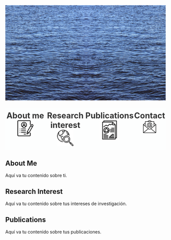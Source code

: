 <div style="text-align:center;">
    <img src="ocean_pic.jpg" alt="Header Image" style="width: 100%; height: 300px; object-fit: cover;">
</div>

<div style="display: flex; justify-content: space-around; background-color: #FDFEFE; padding: 10px 0; margin: 20px 0;">
    <div style="text-align: center; flex-grow: 1;">
        <p style="text-align: center; margin: 0; font-size: 25px; font-weight: bold; color: #333333;">About me</p>
        <a href="#About-me" style="display: inline-block;">
            <img src="about_me_icon.png" alt="About Me" style="width: 40%; height: 40%; display: block; margin: 0 auto;">
        </a>
    </div>
    <div style="text-align: center; flex-grow: 1;">
        <p style="text-align: center; margin: 0; font-size: 25px; font-weight: bold; color: #333333;">Research interest</p>
        <a href="#Research-interest" style="display: inline-block;">
            <img src="research_icon.png" alt="Research Interest" style="width: 40%; height: 40%; display: block; margin: 0 auto;">
        </a>
    </div>
    <div style="text-align: center; flex-grow: 1;">
        <p style="text-align: center; margin: 0; font-size: 25px; font-weight: bold; color: #333333;">Publications</p>
        <a href="#Publications" style="display: inline-block;">
            <img src="papers_icon.png" alt="Publications" style="width: 40%; height: 40%; display: block; margin: 0 auto;">
        </a>
    </div>
    <div style="text-align: center; flex-grow: 1;">
        <p style="text-align: center; margin: 0; font-size: 25px; font-weight: bold; color: #333333;">Contact</p>
        <a href="#Contact" style="display: inline-block;">
            <img src="contact_icon.png" alt="Contact" style="width: 40%; height: 40%; display: block; margin: 0 auto;">
        </a>
    </div>
</div>




## About Me
Aquí va tu contenido sobre ti.

## Research Interest
Aquí va tu contenido sobre tus intereses de investigación.

## Publications
Aquí va tu contenido sobre tus publicaciones.
